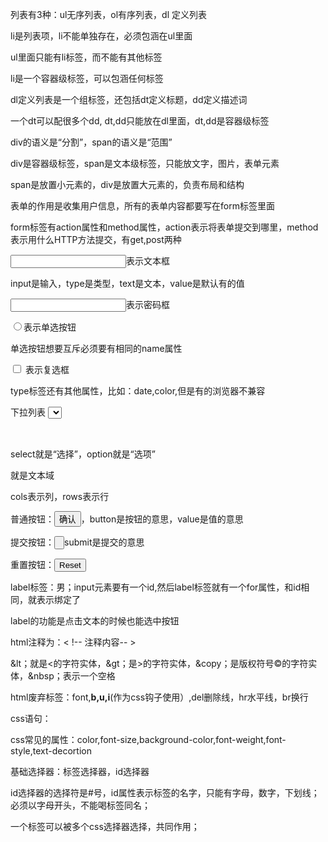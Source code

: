 列表有3种：ul无序列表，ol有序列表，dl 定义列表

li是列表项，li不能单独存在，必须包涵在ul里面

ul里面只能有li标签，而不能有其他标签

li是一个容器级标签，可以包涵任何标签

dl定义列表是一个组标签，还包括dt定义标题，dd定义描述词

一个dt可以配很多个dd,
dt,dd只能放在dl里面，dt,dd是容器级标签

div的语义是“分割”，span的语义是“范围”

div是容器级标签，span是文本级标签，只能放文字，图片，表单元素

span是放置小元素的，div是放置大元素的，负责布局和结构

表单的作用是收集用户信息，所有的表单内容都要写在form标签里面

form标签有action属性和method属性，action表示将表单提交到哪里，method表示用什么HTTP方法提交，有get,post两种

 <input type="text" />表示文本框
 
 input是输入，type是类型，text是文本，value是默认有的值
 
  <input  type ="password"/>表示密码框
  
  <input type="radio"/>表示单选按钮
  
  单选按钮想要互斥必须要有相同的name属性
  
  <input type="checkbox"/>
  表示复选框
  
  type标签还有其他属性，比如：date,color,但是有的浏览器不兼容
  
  下拉列表
  <select>
  <option>
  </option>
  </select>
  
  select就是“选择”，option就是“选项”
  
  <textare cols="30" rows="10">就是文本域
  
  cols表示列，rows表示行
  
 普通按钮：<input type="button" value="确认"/>，button是按钮的意思，value是值的意思
 
 提交按钮：<input type="submit" value=""/>submit是提交的意思
 
 重置按钮：<input type="reset"/>
 
 label标签：<label for='nan'>男</label>；input元素要有一个id,然后label标签就有一个for属性，和id相同，就表示绑定了
 
 label的功能是点击文本的时候也能选中按钮
 
 html注释为：< !-- 注释内容-- >
 
 &lt；就是<的字符实体，&gt；是>的字符实体，&copy；是版权符号&copy;的字符实体，&nbsp；表示一个空格
 
 html废弃标签：font,**b,u,i**(作为css钩子使用）,del删除线，hr水平线，br换行
 
 css语句：<stylee type="text/css">
 
 css常见的属性：color,font-size,background-color,font-weight,font-style,text-decortion
 
 基础选择器：标签选择器，id选择器
 
 id选择器的选择符是#号，id属性表示标签的名字，只能有字母，数字，下划线；必须以字母开头，不能喝标签同名；
 
 一个标签可以被多个css选择器选择，共同作用；